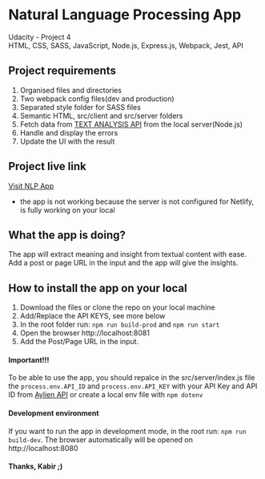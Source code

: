 # Natural Language Processing App

Udacity - Project 4<br>
HTML, CSS, SASS, JavaScript, Node.js, Express.js, Webpack, Jest, API

## Project requirements

1. Organised files and directories
2. Two webpack config files(dev and production)
3. Separated style folder for SASS files
4. Semantic HTML, src/client and src/server folders
5. Fetch data from [TEXT ANALYSIS API](https://aylien.com/text-api/) from the local server(Node.js)
6. Handle and display the errors
7. Update the UI with the result

## Project live link

[Visit NLP App](https://nlp-app.netlify.com/)<br>

- the app is not working because the server is not configured for Netlify, is fully working on your local

## What the app is doing?

The app will extract meaning and insight from textual content with ease.
Add a post or page URL in the input and the app will give the insights.

## How to install the app on your local

1. Download the files or clone the repo on your local machine
2. Add/Replace the API KEYS, see more below
3. In the root folder run: `npm run build-prod` and `npm run start`
4. Open the browser http://localhost:8081
5. Add the Post/Page URL in the input.

#### Important!!!

To be able to use the app, you should repalce in the src/server/index.js file the `process.env.API_ID` and `process.env.API_KEY` with your API Key and API ID from [Aylien API](https://aylien.com/text-api/) or create a local env file with `npm dotenv`

#### Development environment

If you want to run the app in development mode, in the root run: `npm run build-dev`.
The browser automatically will be opened on http://localhost:8080

#### Thanks, Kabir ;)
